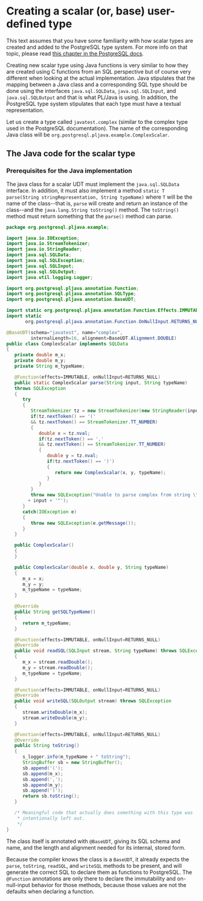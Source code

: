 # Creating a scalar (or, base) user-defined type

This text assumes that you have some familiarity with how scalar types are
created and added to the PostgreSQL type system. For more info on that topic,
please read [this chapter in the PostgreSQL docs][xtypes].

[xtypes]: http://www.postgresql.org/docs/8.4/static/xtypes.html

Creating new scalar type using Java functions is very similar to how they are
created using C functions from an SQL perspective but of course very different
when looking at the actual implementation. Java stipulates that the mapping
between a Java class and a corresponding SQL type should be done using the
interfaces `java.sql.SQLData`, `java.sql.SQLInput`, and
`java.sql.SQLOutput` and that is what PL/Java is using. In addition, the
PostgreSQL type system stipulates that each type must have a textual
representation.

Let us create a type called `javatest.complex` (similar to the complex
type used in the PostgreSQL documentation). The name of the corresponding
Java class will be `org.postgresql.pljava.example.ComplexScalar`.

## The Java code for the scalar type

### Prerequisites for the Java implementation

The java class for a scalar UDT must implement the `java.sql.SQLData`
interface. In addition, it must also implement a method
`static T parse(String stringRepresentation, String typeName)` where `T` will
be the name of the class--that is, `parse` will create and return an instance
of the class--and the `java.lang.String toString()` method.
The `toString()` method must return something
that the `parse()` method can parse.

```java
package org.postgresql.pljava.example;

import java.io.IOException;
import java.io.StreamTokenizer;
import java.io.StringReader;
import java.sql.SQLData;
import java.sql.SQLException;
import java.sql.SQLInput;
import java.sql.SQLOutput;
import java.util.logging.Logger;

import org.postgresql.pljava.annotation.Function;
import org.postgresql.pljava.annotation.SQLType;
import org.postgresql.pljava.annotation.BaseUDT;

import static org.postgresql.pljava.annotation.Function.Effects.IMMUTABLE;
import static
       org.postgresql.pljava.annotation.Function.OnNullInput.RETURNS_NULL;

@BaseUDT(schema="javatest", name="complex",
         internalLength=16, alignment=BaseUDT.Alignment.DOUBLE)
public class ComplexScalar implements SQLData
{
   private double m_x;
   private double m_y;
   private String m_typeName;

   @Function(effects=IMMUTABLE, onNullInput=RETURNS_NULL)
   public static ComplexScalar parse(String input, String typeName)
   throws SQLException
   {
      try
      {
         StreamTokenizer tz = new StreamTokenizer(new StringReader(input));
         if(tz.nextToken() == '('
         && tz.nextToken() == StreamTokenizer.TT_NUMBER)
         {
            double x = tz.nval;
            if(tz.nextToken() == ','
            && tz.nextToken() == StreamTokenizer.TT_NUMBER)
            {
               double y = tz.nval;
               if(tz.nextToken() == ')')
               {
                  return new ComplexScalar(x, y, typeName);
               }
            }
         }
         throw new SQLException("Unable to parse complex from string \""
	    + input + '"');
      }
      catch(IOException e)
      {
         throw new SQLException(e.getMessage());
      }
   }

   public ComplexScalar()
   {
   }

   public ComplexScalar(double x, double y, String typeName)
   {
      m_x = x;
      m_y = y;
      m_typeName = typeName;
   }

   @Override
   public String getSQLTypeName()
   {
      return m_typeName;
   }

   @Function(effects=IMMUTABLE, onNullInput=RETURNS_NULL)
   @Override
   public void readSQL(SQLInput stream, String typeName) throws SQLException
   {
      m_x = stream.readDouble();
      m_y = stream.readDouble();
      m_typeName = typeName;
   }

   @Function(effects=IMMUTABLE, onNullInput=RETURNS_NULL)
   @Override
   public void writeSQL(SQLOutput stream) throws SQLException
   {
      stream.writeDouble(m_x);
      stream.writeDouble(m_y);
   }

   @Function(effects=IMMUTABLE, onNullInput=RETURNS_NULL)
   @Override
   public String toString()
   {
      s_logger.info(m_typeName + " toString");
      StringBuffer sb = new StringBuffer();
      sb.append('(');
      sb.append(m_x);
      sb.append(',');
      sb.append(m_y);
      sb.append(')');
      return sb.toString();
   }

   /* Meaningful code that actually does something with this type was
    * intentionally left out.
    */
}
```

The class itself is annotated with `@BaseUDT`, giving its SQL schema and name,
and the length and alignment needed for its internal, stored form.

Because the compiler knows the class is a `BaseUDT`, it already expects the
`parse`, `toString`, `readSQL`, and `writeSQL` methods to be present, and
will generate the correct SQL to declare them as functions to PostgreSQL.
The `@Function` annotations are only there to declare the immutability and
on-null-input behavior for those methods, because those values are not the
defaults when declaring a function.
